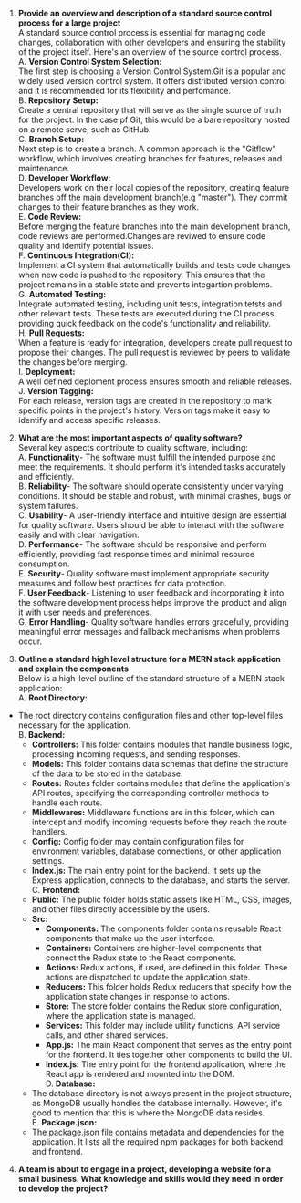 1. **Provide an overview and description of a standard source control process for a large project**  
A standard source control process is essential for managing code changes, collaboration with other developers and ensuring the stability of the project itself. Here's an overview of the source control process.  
A. **Version Control System Selection:**  
The first step is choosing a Version Control System.Git is a popular and widely used version control system. It offers distributed version control and it is recommended for its flexibility and perfomance.  
B. **Repository Setup:**  
Create a central repository that will serve as the single source of truth for the project. In the case pf Git, this would be a bare repository hosted on a remote serve, such as GitHub.  
C. **Branch Setup:**  
Next step is to create a branch. A common approach is the "Gitflow" workflow, which involves creating branches for features, releases and maintenance.  
D. **Developer Workflow:**  
Developers work on their local copies of the repository, creating feature branches off the main development branch(e.g "master"). They commit changes to their feature branches as they work.  
E. **Code Review:**  
Before merging the feature branches into the main development branch, code reviews are performed.Changes are reviwed to ensure code quality and identify potential issues.  
F. **Continuous Integration(CI):**  
Implement a CI system that automatically builds and tests code changes when new code is pushed to the repository. This ensures that the project remains in a stable state and prevents integartion problems.  
G. **Automated Testing:**  
Integrate automated testing, including unit tests, integration tetsts and other relevant tests. These tests are executed during the CI process, providing quick feedback on the code's functionality and reliability.  
H. **Pull Requests:**  
When a feature is ready for integration, developers create pull request to propose their changes. The pull request is reviewed by peers to validate the changes before merging.  
I. **Deployment:**  
A well defined deploment process ensures smooth and reliable releases.  
J. **Version Tagging:**  
For each release, version tags are created in the repository to mark specific points in the project's history. Version tags make it easy to identify and access specific releases. 

2. **What are the most important aspects of quality software?**  
Several key aspects contribute to quality software, including:  
A. **Functionality**- The software must fulfill the intended purpose and meet the requirements. It should perform it's intended tasks accurately and efficiently.  
B. **Reliability**- The software should operate consistently under varying conditions. It should be stable and robust, with minimal crashes, bugs or system failures.  
C. **Usability**- A user-friendly interface and intuitive design are essential for quality software. Users should be able to interact with the software easily and with clear navigation.  
D. **Performance**- The software should be responsive and perform efficiently, providing fast response times and minimal resource consumption.   
E. **Security**- Quality software must implement appropriate security measures and follow best practices for data protection.  
F. **User Feedback**- Listening to user feedback and incorporating it into the software development process helps improve the product and align it with user needs and preferences.  
G. **Error Handling**- Quality software handles errors gracefully, providing meaningful error messages and fallback mechanisms when problems occur.  

3. **Outline a standard high level structure for a MERN stack application and explain the components**  
Below is a high-level outline of the standard structure of a MERN stack application:  
A. **Root Directory:**  
 - The root directory contains configuration files and other top-level files necessary for the application.  
B. **Backend:**  
   - **Controllers:** This folder contains modules that handle business logic, processing incoming requests, and sending responses.  
   - **Models:** This folder contains data schemas that define the structure of the data to be stored in the database.  
   - **Routes:** Routes folder contains modules that define the application's API routes, specifying the corresponding controller methods to handle each route.  
   - **Middlewares:** Middleware functions are in this folder, which can intercept and modify incoming requests before they reach the route handlers.  
   - **Config:** Config folder may contain configuration files for environment variables, database connections, or other application settings.  
   - **Index.js:** The main entry point for the backend. It sets up the Express application, connects to the database, and starts the server.  
C. **Frontend:**  
   - **Public:** The public folder holds static assets like HTML, CSS, images, and other files directly accessible by the users.  
   - **Src:**  
     - **Components:** The components folder contains reusable React components that make up the user interface.  
     - **Containers:** Containers are higher-level components that connect the Redux state to the React components.  
     - **Actions:** Redux actions, if used, are defined in this folder. These actions are dispatched to update the application state.  
     - **Reducers:** This folder holds Redux reducers that specify how the application state changes in response to actions.  
     - **Store:** The store folder contains the Redux store configuration, where the application state is managed.  
     - **Services:** This folder may include utility functions, API service calls, and other shared services.  
     - **App.js:** The main React component  that serves as the entry point for the frontend. It ties together other components to build the UI.  
     - **Index.js:** The entry point for the frontend application, where the React app is rendered and mounted into the DOM.  
D. **Database:**  
    - The database directory is not always present in the project structure, as MongoDB usually handles the database internally. However, it's good to mention that this is where the MongoDB data resides.  
E. **Package.json:**  
   - The package.json file contains metadata and dependencies for the application. It lists all the required npm packages for both backend and frontend.  

4. **A team is about to engage in a project, developing a website for a small business. What knowledge and skills would they need in order to develop the project?**
